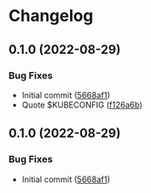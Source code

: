 # Changelog

## 0.1.0 (2022-08-29)


### Bug Fixes

* Initial commit ([5668af1](https://github.com/jacobsvante/kustomize-deploy-action/commit/5668af1d195353f161d803a80950722c0d439efe))
* Quote $KUBECONFIG ([f126a6b](https://github.com/jacobsvante/kustomize-deploy-action/commit/f126a6b7e33256506d39c0fcd9ab2805cba2ea22))

## 0.1.0 (2022-08-29)


### Bug Fixes

* Initial commit ([5668af1](https://github.com/jacobsvante/kustomize-deploy-action/commit/5668af1d195353f161d803a80950722c0d439efe))

